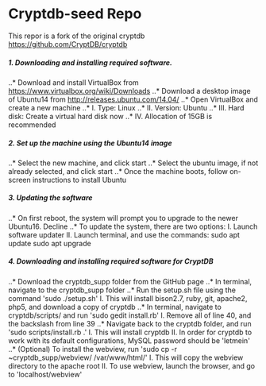 # Cryptdb-seed Repo

This repor is a fork of the original cryptdb  https://github.com/CryptDB/cryptdb

##### 1. Downloading and installing required software.
..* Download and install VirtualBox from https://www.virtualbox.org/wiki/Downloads
..* Download a desktop image of Ubuntu14 from http://releases.ubuntu.com/14.04/
..* Open VirtualBox and create a new machine
	..* I.		Type: Linux
	..* II.		Version: Ubuntu
	..* III.	Hard disk: Create a virtual hard disk now
	..* IV.		Allocation of 15GB is recommended

##### 2. Set up the machine using the Ubuntu14 image
..* Select the new machine, and click start
..* Select the ubuntu image, if not already selected, and click start
..* Once the machine boots, follow on-screen instructions to install Ubuntu

##### 3. Updating the software
..* On first reboot, the system will prompt you to upgrade to the newer Ubuntu16. Decline
..* To update the system, there are two options:
	I.	Launch software updater
	II. Launch terminal, and use the commands:
		sudo apt update
		sudo apt upgrade
				
##### 4. Downloading and installing required software for CryptDB
..* Download the cryptdb_supp folder from the GitHub page
..* In terminal, navigate to the cryptdb_supp folder
..* Run the setup.sh file using the command 'sudo ./setup.sh'
	I.		This will install bison2.7, ruby, git, apache2, php5, and download a copy of cryptdb
..* In terminal, navigate to cryptdb/scripts/ and run 'sudo gedit install.rb'
	I.		Remove all of line 40, and the backslash from line 39
..* Navigate back to the cryptdb folder, and run 'sudo scripts/install.rb .'
	I.		This will install cryptdb
	II.		In order for cryptdb to work with its default configurations, MySQL password should be 'letmein'
..* (Optional) To install the webview, run 'sudo cp -r ~cryptdb_supp/webview/ /var/www/html/'
	I.		This will copy the webview directory to the apache root
	II.		To use webview, launch the browser, and go to 'localhost/webview'
